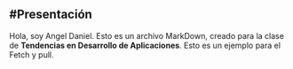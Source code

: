 #Presentación
---
Hola, soy Angel Daniel. Esto es un archivo MarkDown, creado para la clase de **Tendencias en Desarrollo de Aplicaciones**.
Esto es un ejemplo para el Fetch y pull.
